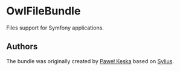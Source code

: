 OwlFileBundle
=====================

Files support for Symfony applications.

Authors
-------

The bundle was originally created by [Paweł Kęska](mailto:projekty@pawelkeska.eu) based on [Sylius](https://sylius.com).
